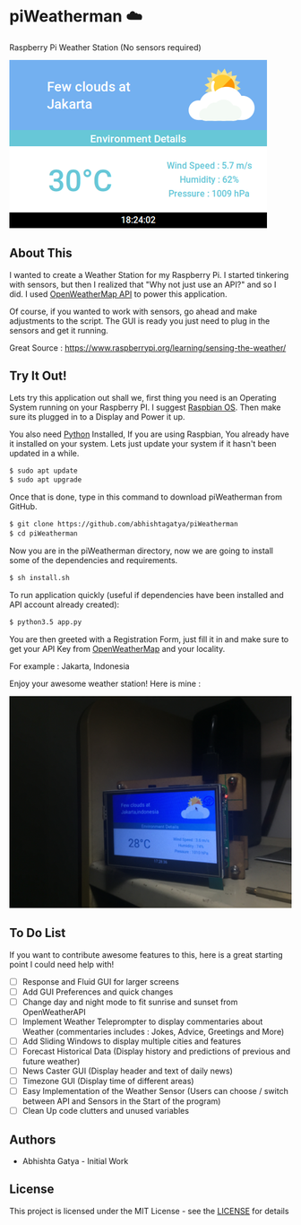 # piWeatherman ☁️

Raspberry Pi Weather Station (No sensors required)

![Software Preview](assets/docs/software_preview.JPG)

## About This

I wanted to create a Weather Station for my Raspberry Pi. I started tinkering with sensors, but then I realized that "Why not just use an API?" and so I did. I used [OpenWeatherMap API](https://openweathermap.org/) to power this application.

Of course, if you wanted to work with sensors, go ahead and make adjustments to the script. The GUI is ready you just need to plug in the sensors and get it running.

Great Source : https://www.raspberrypi.org/learning/sensing-the-weather/

## Try It Out!

Lets try this application out shall we, first thing you need is an Operating System running on your Raspberry PI. I suggest [Raspbian OS](https://www.raspberrypi.org/downloads/raspbian/). Then make sure its plugged in to a Display and Power it up.

You also need [Python](https://python.org/) Installed, If you are using Raspbian, You already have it installed on your system. Lets just update your system if it hasn't been updated in a while.

```bash
$ sudo apt update
$ sudo apt upgrade
```

Once that is done, type in this command to download piWeatherman from GitHub.

```bash
$ git clone https://github.com/abhishtagatya/piWeatherman
$ cd piWeatherman
```

Now you are in the piWeatherman directory, now we are going to install some of the dependencies and requirements.

```bash
$ sh install.sh
```

To run application quickly (useful if dependencies have been installed and API account already created):

```bash
$ python3.5 app.py
```

You are then greeted with a Registration Form, just fill it in and make sure to get your API Key from [OpenWeatherMap](https://openweathermap.org/api) and your locality.

For example : Jakarta, Indonesia

Enjoy your awesome weather station! Here is mine :

![Put Image Here](assets/docs/preview_photo.JPG)

## To Do List

If you want to contribute awesome features to this, here is a great starting point I could need help with!

- [ ] Response and Fluid GUI for larger screens
- [ ] Add GUI Preferences and quick changes
- [ ] Change day and night mode to fit sunrise and sunset from OpenWeatherAPI
- [ ] Implement Weather Teleprompter to display   commentaries about Weather (commentaries includes : Jokes, Advice, Greetings and More)
- [ ] Add Sliding Windows to display multiple cities and features
- [ ] Forecast Historical Data (Display history and predictions of previous and future weather)
- [ ] News Caster GUI (Display header and text of daily news)
- [ ] Timezone GUI (Display time of different areas)
- [ ] Easy Implementation of the Weather Sensor (Users can choose / switch between API and Sensors in the Start of the program)
- [ ] Clean Up code clutters and unused variables

## Authors

- Abhishta Gatya - Initial Work

## License

This project is licensed under the MIT License - see the [LICENSE](https://github.com/abhishtagatya/piWeatherman/blob/master/LICENSE) for details
